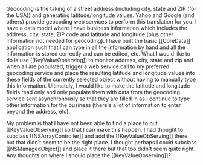 Geocoding is the taking of a street address (including city, state and ZIP (for the USA)) and generating latitude/longitude values. Yahoo and Google (and others) provide geocoding web services to perform this translation for you. I have a data model where I have business information which includes the address, city, state, ZIP code and latitude and longitude (plus other information not needed for geocoding). I have built the basic [[CoreData]] application such that I can type in all the information by hand and all the information is stored correctly and can be edited, etc. What I would like to do is use [[KeyValueObserving]] to monitor address, city, state and zip and when all are populated, trigger a web service call to my preferred geocoding service and place the resulting latitude and longitude values into these fields of the currently selected object without having to manually type this information. Ultimately, I would like to make the latitude and longitude fields read only and only populate them with data from the geocoding service sent asynchronously so that they are filled in as I continue to type other information for the business (there's a lot of information to enter beyond the address, etc). 

My problem is that I have not been able to find a place to put [[KeyValueObserving]] so that I can make this happen. I had thought to subclass [[NSArrayController]] and add the [[KeyValueObServing]] there but that didn't seem to be the right place. I thought perhaps I could subclass [[NSManagedObject]] and place it there but that too didn't seem quite right. Any thoughts on where I should place the [[KeyValueObserving]]?